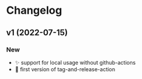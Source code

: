 # Changelog

## v1 (2022-07-15)

### New

* :sparkles: support for local usage without github-actions
* :tada: first version of tag-and-release-action
